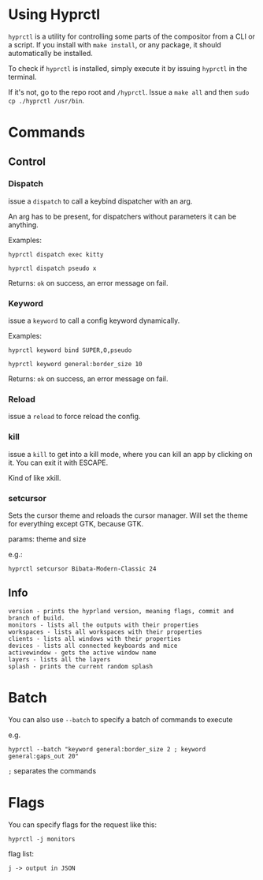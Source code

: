 # Using Hyprctl

`hyprctl` is a utility for controlling some parts of the compositor from a CLI
or a script. If you install with `make install`, or any package, it should
automatically be installed.

To check if `hyprctl` is installed, simply execute it by issuing `hyprctl` in
the terminal.

If it's not, go to the repo root and `/hyprctl`. Issue a `make all` and then
`sudo cp ./hyprctl /usr/bin`.

# Commands

## Control

### Dispatch

issue a `dispatch` to call a keybind dispatcher with an arg.

An arg has to be present, for dispatchers without parameters it can be anything.

Examples:

```
hyprctl dispatch exec kitty

hyprctl dispatch pseudo x
```

Returns: `ok` on success, an error message on fail.

### Keyword

issue a `keyword` to call a config keyword dynamically.

Examples:

```
hyprctl keyword bind SUPER,O,pseudo

hyprctl keyword general:border_size 10
```

Returns: `ok` on success, an error message on fail.

### Reload

issue a `reload` to force reload the config.

### kill

issue a `kill` to get into a kill mode, where you can kill an app by clicking on
it. You can exit it with ESCAPE.

Kind of like xkill.

### setcursor

Sets the cursor theme and reloads the cursor manager. Will set the theme for everything except GTK, because GTK.

params: theme and size

e.g.:
```
hyprctl setcursor Bibata-Modern-Classic 24
```

## Info

```
version - prints the hyprland version, meaning flags, commit and branch of build.
monitors - lists all the outputs with their properties
workspaces - lists all workspaces with their properties
clients - lists all windows with their properties
devices - lists all connected keyboards and mice
activewindow - gets the active window name
layers - lists all the layers
splash - prints the current random splash
```

# Batch

You can also use `--batch` to specify a batch of commands to execute

e.g.

```
hyprctl --batch "keyword general:border_size 2 ; keyword general:gaps_out 20"
```

`;` separates the commands

# Flags

You can specify flags for the request like this:

```
hyprctl -j monitors
```

flag list:

```
j -> output in JSON
```
